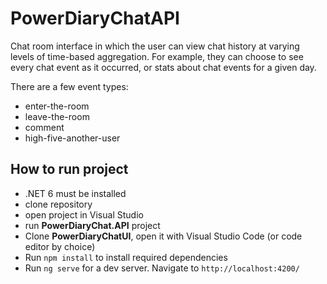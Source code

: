 # PowerDiaryChatAPI
Chat room interface in which the user can view chat history at varying levels of time-based aggregation. For example, they can choose to see every chat event as it occurred, or stats about chat events for a given day.

There are a few event types:

- enter-the-room
- leave-the-room
- comment
- high-five-another-user

## How to run project
- .NET 6 must be installed
- clone repository
- open project in Visual Studio
- run **PowerDiaryChat.API** project
- Clone **PowerDiaryChatUI**, open it with Visual Studio Code (or code editor by choice) <br>
- Run `npm install` to install required dependencies <br>
- Run `ng serve` for a dev server. Navigate to `http://localhost:4200/`
